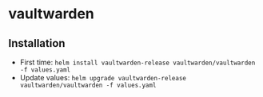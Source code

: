 # vaultwarden

## Installation

* First time: `helm install vaultwarden-release vaultwarden/vaultwarden -f values.yaml`
* Update values: `helm upgrade vaultwarden-release vaultwarden/vaultwarden -f values.yaml`
